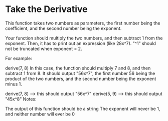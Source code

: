 # Take the Derivative

This function takes two numbers as parameters, the first number being the coefficient, and the second number being the exponent.

Your function should multiply the two numbers, and then subtract 1 from the exponent. Then, it has to print out an expression (like 28x^7). "^1" should not be truncated when exponent = 2.

For example:

derive(7, 8)
In this case, the function should multiply 7 and 8, and then subtract 1 from 8. It should output "56x^7", the first number 56 being the product of the two numbers, and the second number being the exponent minus 1.

derive(7, 8) --> this should output "56x^7" 
derive(5, 9) --> this should output "45x^8" 
Notes:

The output of this function should be a string
The exponent will never be 1, and neither number will ever be 0